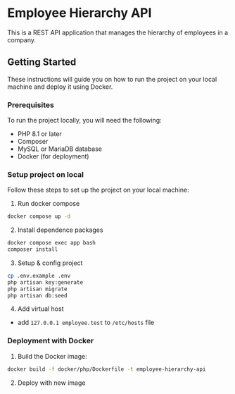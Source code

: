 # Employee Hierarchy API

This is a REST API application that manages the hierarchy of employees in a company.

## Getting Started

These instructions will guide you on how to run the project on your local machine and deploy it using Docker.

### Prerequisites

To run the project locally, you will need the following:

- PHP 8.1 or later
- Composer
- MySQL or MariaDB database
- Docker (for deployment)

### Setup project on local

Follow these steps to set up the project on your local machine:

1. Run docker compose

```bash
docker compose up -d
```

2. Install dependence packages

```bash
docker compose exec app bash
composer install
```

3. Setup & config project

```bash
cp .env.example .env
php artisan key:generate
php artisan migrate
php artisan db:seed
```

4. Add virtual host

- add `127.0.0.1 employee.test` to `/etc/hosts` file

### Deployment with Docker

1. Build the Docker image:

```bash
docker build -f docker/php/Dockerfile -t employee-hierarchy-api
```

2. Deploy with new image